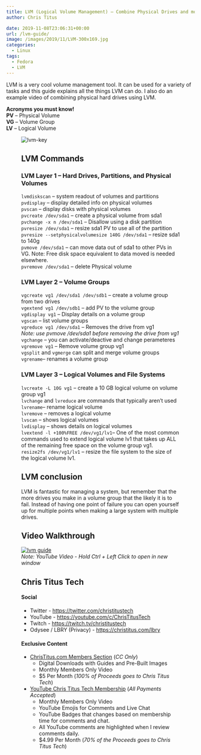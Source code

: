 ```yaml
---
title: LVM (Logical Volume Management) – Combine Physical Drives and more!
author: Chris Titus

date: 2019-11-08T23:06:31+00:00
url: /lvm-guide/
image: /images/2019/11/LVM-300x169.jpg
categories:
  - Linux
tags:
  - Fedora
  - LVM
---
```

LVM is a very cool volume management tool. It can be used for a variety of tasks and this guide explains all the things LVM can do. I also do an example video of combining physical hard drives using LVM. <!--more-->

**Acronyms you must know!**  
**PV** &#8211; Physical Volume  
**VG** &#8211; Volume Group  
**LV** &#8211; Logical Volume<figure class="wp-block-image">

![lvm-key](/images/2019/11/lvm-key.jpeg) 

## LVM Commands

### LVM Layer 1 &#8211; Hard Drives, Partitions, and Physical Volumes

`lvmdiskscan` &#8211; system readout of volumes and partitions  
`pvdisplay` &#8211; display detailed info on physical volumes  
`pvscan` &#8211; display disks with physical volumes  
`pvcreate /dev/sda1` &#8211; create a physical volume from sda1  
`pvchange -x n /dev/sda1` &#8211; Disallow using a disk partition  
`pvresize /dev/sda1` &#8211; resize sda1 PV to use all of the partition  
`pvresize --setphysicalvolumesize 140G /dev/sda1` &#8211; resize sda1 to 140g  
`pvmove /dev/sda1` &#8211; can move data out of sda1 to other PVs in VG. Note: Free disk space equivalent to data moved is needed elsewhere.   
`pvremove /dev/sda1` &#8211; delete Physical volume

### LVM Layer 2 &#8211; Volume Groups

`vgcreate vg1 /dev/sda1 /dev/sdb1` &#8211; create a volume group from two drives  
`vgextend vg1 /dev/sdb1` &#8211; add PV to the volume group  
`vgdisplay vg1` &#8211; Display details on a volume group  
`vgscan` &#8211; list volume groups  
`vgreduce vg1 /dev/sda1` &#8211; Removes the drive from vg1  
_Note: use pvmove /dev/sda1 before removing the drive from vg1_  
`vgchange` &#8211; you can activate/deactive and change perameteres  
`vgremove vg1` &#8211; Remove volume group vg1  
`vgsplit` and `vgmerge` can split and merge volume groups  
`vgrename`&#8211; renames a volume group

### LVM Layer 3 &#8211; Logical Volumes and File Systems

`lvcreate -L 10G vg1` &#8211; create a 10 GB logical volume on volume group vg1  
`lvchange` and `lvreduce` are commands that typically aren&#8217;t used  
`lvrename`&#8211; rename logical volume  
`lvremove` &#8211; removes a logical volume  
`lvscan` &#8211; shows logical volumes  
`lvdisplay` &#8211; shows details on logical volumes  
`lvextend -l +100%FREE /dev/vg1/lv1`&#8211; One of the most common commands used to extend logical volume lv1 that takes up ALL of the remaining free space on the volume group vg1.  
`resize2fs /dev/vg1/lv1` &#8211; resize the file system to the size of the logical volume lv1. 

## LVM conclusion

LVM is fantastic for managing a system, but remember that the more drives you make in a volume group that the likely it is to fail. Instead of having one point of failure you can open yourself up for multiple points when making a large system with multiple drives. 

## Video Walkthrough
[![lvm guide](https://img.youtube.com/vi/scMkYQxBtJ4/0.jpg)](https://www.youtube.com/watch?v=scMkYQxBtJ4)  
_Note: YouTube Video - Hold Ctrl + Left Click to open in new window_

## Chris Titus Tech

#### Social

- Twitter - <https://twitter.com/christitustech>
- YouTube - <https://youtube.com/c/ChrisTitusTech>
- Twitch - <https://twitch.tv/christitustech>
- Odysee / LBRY (Privacy) - <https://christitus.com/lbry>

#### Exclusive Content

- [ChrisTitus.com Members Section][1] (_CC Only_)
  - Digital Downloads with Guides and Pre-Built Images
  - Monthly Members Only Video
  - $5 Per Month (_100% of Proceeds goes to Chris Titus Tech_)
- [YouTube Chris Titus Tech Membership][2] (_All Payments Accepted_)
  - Monthly Members Only Video
  - YouTube Emojis for Comments and Live Chat
  - YouTube Badges that changes based on membership time for comments and chat.
  - All YouTube comments are highlighted when I review comments daily. 
  - $4.99 Per Month (_70% of the Proceeds goes to Chris Titus Tech_)

 [1]: https://portal.christitus.com
 [2]: https://christitus.com/join